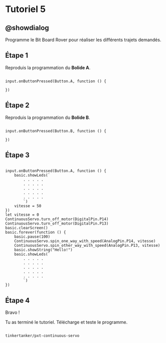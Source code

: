 # Tutoriel 5

## @showdialog

Programme le Bit Board Rover pour réaliser les différents trajets demandés.

## Étape 1

Reproduis la programmation du **Bolide A**.

```blocks

input.onButtonPressed(Button.A, function () {

})

```

## Étape 2

Reproduis la programmation du **Bolide B**.

```blocks

input.onButtonPressed(Button.B, function () {

})

```

## Étape 3

```blocks

input.onButtonPressed(Button.A, function () {
    basic.showLeds(`
        . . . . .
        . . . . .
        . . . . .
        . . . . .
        . . . . .
        `)
    vitesse = 50
})
let vitesse = 0
ContinuousServo.turn_off_motor(DigitalPin.P14)
ContinuousServo.turn_off_motor(DigitalPin.P13)
basic.clearScreen()
basic.forever(function () {
    basic.pause(100)
    ContinuousServo.spin_one_way_with_speed(AnalogPin.P14, vitesse)
    ContinuousServo.spin_other_way_with_speed(AnalogPin.P13, vitesse)
    basic.showString("Hello!")
    basic.showLeds(`
        . . . . .
        . . . . .
        . . . . .
        . . . . .
        . . . . .
        `)
})

```

## Étape 4

Bravo !

Tu as terminé le tutoriel. Télécharge et teste le programme.


```package

tinkertanker/pxt-continuous-servo

```

